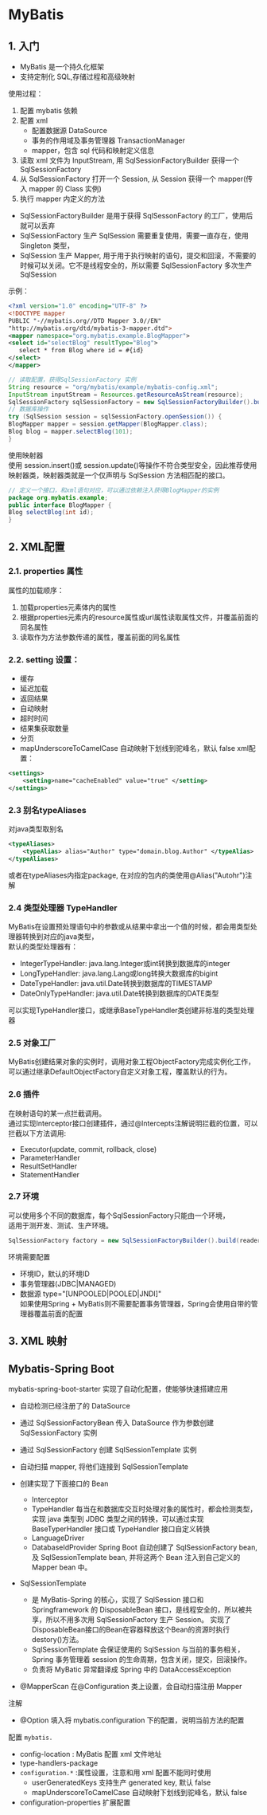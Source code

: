 # MyBatis

## 1. 入门

- MyBatis 是一个持久化框架
- 支持定制化 SQL,存储过程和高级映射

使用过程：

1. 配置 mybatis 依赖
2. 配置 xml
   - 配置数据源 DataSource
   - 事务的作用域及事务管理器 TransactionManager
   - mapper，包含 sql 代码和映射定义信息
3. 读取 xml 文件为 InputStream, 用 SqlSessionFactoryBuilder 获得一个 SqlSessionFactory
4. 从 SqlSessionFactory 打开一个 Session, 从 Session 获得一个 mapper(传入 mapper 的 Class 实例)
5. 执行 mapper 内定义的方法

- SqlSessionFactoryBuilder 是用于获得 SqlSessonFactory 的工厂，使用后就可以丢弃
- SqlSessionFactory 生产 SqlSession 需要重复使用，需要一直存在，使用 Singleton 类型，
- SqlSession 生产 Mapper, 用于用于执行映射的语句，提交和回滚，不需要的时候可以关闭。它不是线程安全的，所以需要 SqlSessionFactory 多次生产 SqlSession

示例：

```xml
<?xml version="1.0" encoding="UTF-8" ?>
<!DOCTYPE mapper
PUBLIC "-//mybatis.org//DTD Mapper 3.0//EN"
"http://mybatis.org/dtd/mybatis-3-mapper.dtd">
<mapper namespace="org.mybatis.example.BlogMapper">
<select id="selectBlog" resultType="Blog">
   select * from Blog where id = #{id}
</select>
</mapper>
```

```java
// 读取配置，获得SqlSessionFactory 实例
String resource = "org/mybatis/example/mybatis-config.xml";
InputStream inputStream = Resources.getResourceAsStream(resource);
SqlSessionFactory sqlSessionFactory = new SqlSessionFactoryBuilder().build(inputStream);
// 数据库操作
try (SqlSession session = sqlSessionFactory.openSession()) {
BlogMapper mapper = session.getMapper(BlogMapper.class);
Blog blog = mapper.selectBlog(101);
}
```

使用映射器  
 使用 session.insert()或 session.update()等操作不符合类型安全，因此推荐使用映射器类，映射器类就是一个仅声明与 SqlSession 方法相匹配的接口。

```java
// 定义一个接口，和xml语句对应，可以通过依赖注入获得BlogMapper的实例
package org.mybatis.example;
public interface BlogMapper {
Blog selectBlog(int id);
}
```
## 2. XML配置
### 2.1. properties 属性
属性的加载顺序：
1. 加载properties元素体内的属性
2. 根据properties元素内的resource属性或url属性读取属性文件，并覆盖前面的同名属性
3. 读取作为方法参数传递的属性，覆盖前面的同名属性

### 2.2. setting 设置：
- 缓存
- 延迟加载
- 返回结果
- 自动映射
- 超时时间
- 结果集获取数量
- 分页
- mapUnderscoreToCamelCase 自动映射下划线到驼峰名，默认 false
xml配置：
```xml
<settings>
    <setting>name="cacheEnabled" value="true" </setting>
</settings>
```
### 2.3 别名typeAliases
对java类型取别名
```xml
<typeAliases>
    <typeAlias> alias="Author" type="domain.blog.Author" </typeAlias>
</typeAliases>
```
或者在typeAliases内指定package, 在对应的包内的类使用@Alias("Autohr")注解

### 2.4 类型处理器 TypeHandler
MyBatis在设置预处理语句中的参数或从结果中拿出一个值的时候，都会用类型处理器转换到对应的java类型，  
默认的类型处理器有：
- IntegerTypeHandler: java.lang.Integer或int转换到数据库的integer
- LongTypeHandler: java.lang.Lang或long转换大数据库的bigint
- DateTypeHandler: java.util.Date转换到数据库的TIMESTAMP
- DateOnlyTypeHandler: java.util.Date转换到数据库的DATE类型

可以实现TypeHandler接口，或继承BaseTypeHandler类创建非标准的类型处理器
### 2.5 对象工厂
MyBatis创建结果对象的实例时，调用对象工程ObjectFactory完成实例化工作，可以通过继承DefaultObjectFactory自定义对象工程，覆盖默认的行为。
### 2.6 插件
在映射语句的某一点拦截调用。  
通过实现Interceptor接口创建插件，通过@Intercepts注解说明拦截的位置，可以拦截以下方法调用:
- Executor(update, commit, rollback, close)
- ParameterHandler
- ResultSetHandler
- StatementHandler
### 2.7 环境
可以使用多个不同的数据库，每个SqlSessionFactory只能由一个环境，  
适用于测开发、测试、生产环境。
```java
SqlSessionFactory factory = new SqlSessionFactoryBuilder().build(reader, environment);
```
环境需要配置
- 环境ID，默认的环境ID
- 事务管理器(JDBC|MANAGED)
- 数据源 type="[UNPOOLED|POOLED|JNDI]"  
如果使用Spring + MyBatis则不需要配置事务管理器，Spring会使用自带的管理器覆盖前面的配置
## 3. XML 映射

## Mybatis-Spring Boot

mybatis-spring-boot-starter 实现了自动化配置，使能够快速搭建应用

- 自动检测已经注册了的 DataSource
- 通过 SqlSessionFactoryBean 传入 DataSource 作为参数创建 SqlSessionFactory 实例
- 通过 SqlSessionFactory 创建 SqlSessionTemplate 实例
- 自动扫描 mapper, 将他们连接到 SqlSessionTemplate
- 创建实现了下面接口的 Bean

  - Interceptor
  - TypeHandler 每当在和数据库交互时处理对象的属性时，都会检测类型，实现 java 类型到 JDBC 类型之间的转换，可以通过实现 BaseTyperHandler 接口或 TypeHandler 接口自定义转换
  - LanguageDriver
  - DatabaseIdProvider
    Spring Boot 自动创建了 SqlSessionFactory bean, 及 SqlSessionTemplate bean, 并将这两个 Bean 注入到自己定义的 Mapper bean 中。

- SqlSessionTemplate
  - 是 MyBatis-Spring 的核心，实现了 SqlSession 接口和 Springframework 的 DisposableBean 接口，是线程安全的，所以被共享，所以不用多次用 SqlSessionFactory 生产 Session。 实现了DisposableBean接口的Bean在容器释放这个Bean的资源时执行destory()方法。
  - SqlSessionTemplate 会保证使用的 SqlSession 与当前的事务相关，Spring 事务管理着 session 的生命周期，包含关闭，提交，回滚操作。
  - 负责将 MyBatic 异常翻译成 Spring 中的 DataAccessException
- @MapperScan 在@Configuration 类上设置，会自动扫描注册 Mapper

注解

- @Option 填入将 mybatis.configuration 下的配置，说明当前方法的配置

配置 `mybatis.`

- config-location : MyBatis 配置 xml 文件地址
- type-handlers-package
- `configuration.*` :属性设置，注意和用 xml 配置不能同时使用
  - userGeneratedKeys 支持生产 generated key, 默认 false
  - mapUnderscoreToCamelCase 自动映射下划线到驼峰名，默认 false
- configuration-properties 扩展配置
